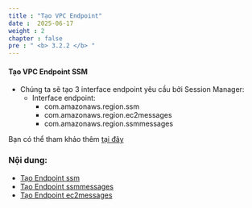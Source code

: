 ```yaml
---
title : "Tạo VPC Endpoint"
date :  2025-06-17
weight : 2
chapter : false
pre : " <b> 3.2.2 </b> "
---
```



#### Tạo VPC Endpoint SSM

- Chúng ta sẽ tạo 3 interface endpoint yêu cầu bởi Session Manager:
  - Interface endpoint:
    - com.amazonaws.region.ssm
    - com.amazonaws.region.ec2messages
    - com.amazonaws.region.ssmmessages

Bạn có thể tham khảo thêm [tại đây](https://docs.aws.amazon.com/systems-manager/latest/userguide/session-manager-prerequisites.html)

### Nội dung:
   - [Tạo Endpoint ssm](./3.2.2.1-endpointssm/)
   - [Tạo Endpoint ssmmessages](./3.2.2.2-endpointssmmessages/)
   - [Tạo Endpoint ec2messages](./3.2.2.3-endpointec2messages/)